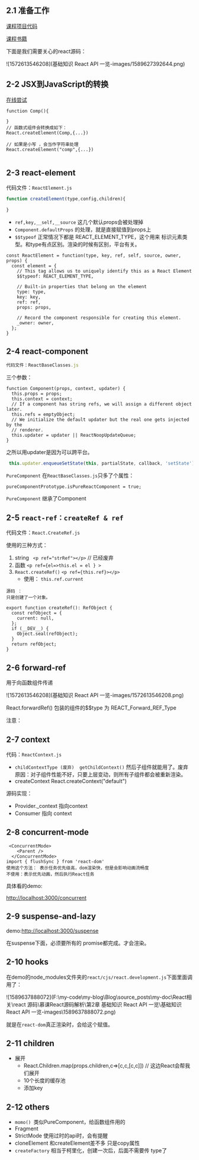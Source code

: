 ## 2.1 准备工作

[课程项目代码](<https://gitee.com/zhaodave/react-class-source-code>)

[课程书籍](<https://react.jokcy.me/book/api/react-structure.html>)

下面是我们需要关心的react源码：

![1572613546208](基础知识 React API 一览-images/1589627392644.png)



##  2-2 JSX到JavaScript的转换

[在线尝试](<https://www.babeljs.cn/repl>)

```react
function Comp(){
    
}
// 函数式组件会转换成如下： 
React.createElement(Comp,{...})
                         
// 如果是小写 ，会当作字符串处理                         
React.createElement("comp",{...})                        
                       
```



##  2-3 react-element

代码文件：`ReactElement.js`

```javascript
function createElement(type,config,children){
    
}
```



- `ref,key,__self,__source` 这几个默认props会被处理掉
- `Component.defaultProps`  的处理，就是直接赋值到props上
- `$$typeof` 正常情况下都是  REACT_ELEMENT_TYPE，这个用来 标识元素类型。和type有点区别。渲染的时候有区别，平台有关。

```react
const ReactElement = function(type, key, ref, self, source, owner, props) {
  const element = {
    // This tag allows us to uniquely identify this as a React Element
    $$typeof: REACT_ELEMENT_TYPE,

    // Built-in properties that belong on the element
    type: type,
    key: key,
    ref: ref,
    props: props,

    // Record the component responsible for creating this element.
    _owner: owner,
  };
}
```

##  2-4 react-component

```javascript
代码文件：ReactBaseClasses.js
```



三个参数：

```react
function Component(props, context, updater) {
  this.props = props;
  this.context = context;
  // If a component has string refs, we will assign a different object later.
  this.refs = emptyObject;
  // We initialize the default updater but the real one gets injected by the
  // renderer.
  this.updater = updater || ReactNoopUpdateQueue;
}
```

之所以用updater是因为可以跨平台。

```javascript
 this.updater.enqueueSetState(this, partialState, callback, 'setState');
```



`PureComponent` 在`ReactBaseClasses.js`只多了个属性：

```react
pureComponentPrototype.isPureReactComponent = true;
```

`PureComponent` 继承了Component



## 2-5 `react-ref：createRef & ref`

代码文件：`React.CreateRef.js`

使用的三种方式：

1. string   ` <p ref="strRef"></p>` // 已经废弃
2. 函数    `<p ref={el=>this.el = el } >`
3. `React.createRef()`     `<p ref={this.ref}></p>`   
   - 使用： `this.ref.current`

```react
源码 ：
只是创建了一个对象。

export function createRef(): RefObject {
  const refObject = {
    current: null,
  };
  if (__DEV__) {
    Object.seal(refObject);
  }
  return refObject;
}
```



## 2-6 forward-ref

用于向函数组件传递

![1572613546208](基础知识 React API 一览-images/1572613546208.png)

React.forwardRef() 包装的组件的$$type 为  REACT_Forward_REF_Type

注意：



##  2-7 context

代码：`ReactContext.js`

- `childContextType (废弃)  getChildContext()` 然后子组件就能用了。废弃原因：对子组件性能不好，只要上层变动，则所有子组件都会被重新渲染。
- createContext   React.createContext("default")

源码实现：

- Provider._context 指向context
- Consumer 指向 context



## 2-8 concurrent-mode

```react
 <ConcurrentMode>
    <Parent />
  </ConcurrentMode>
import { flushSync } from 'react-dom'
使用这个方法： 表示任务优先级高，dom渲染快，但是会影响动画流畅度
不使用：表示优先动画，然后执行React任务
```

具体看的demo:

<http://localhost:3000/concurrent>



## 2-9 suspense-and-lazy

demo:<http://localhost:3000/suspense>

在suspense下面，必须要所有的 promise都完成。才会渲染。



## 2-10 hooks

在demo的node_modules文件夹的`react/cjs/react.development.js`下面里面调用了：

![1589637888072](F:\my-code\my-blog\Blog\source\_posts\my-doc\React相关\react 源码\慕课React源码解析\第2章 基础知识 React API 一览\基础知识 React API 一览-images\1589637888072.png)

就是在`react-dom`真正渲染时，会给这个赋值。





## 2-11 children

- 展开
  - React.Children.map(props.children,c=>[c,c,[c,c]]) // 这边React会帮我们展开	
  - 10个长度的缓存池
  - 添加key



## 2-12 others

- `momo() `类似PureComponent，给函数组件用的
- Fragment
- StrictMode 使用过时的api时，会有提醒
- cloneElement  和createElement差不多   只是copy属性
- `createFactory` 相当于柯里化，创建一次后，后面不需要传 type了







